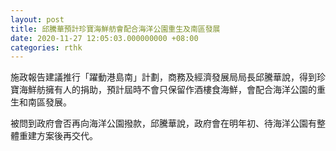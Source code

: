 ```yaml
---
layout: post
title: 邱騰華預計珍寶海鮮舫會配合海洋公園重生及南區發展
date: 2020-11-27 12:05:03.000000000 +08:00
categories: rthk
---
```


施政報告建議推行「躍動港島南」計劃，商務及經濟發展局局長邱騰華說，得到珍寶海鮮舫擁有人的捐助，預計屆時不會只保留作酒樓食海鮮，會配合海洋公園的重生和南區發展。

被問到政府會否再向海洋公園撥款，邱騰華說，政府會在明年初、待海洋公園有整體重建方案後再交代。
